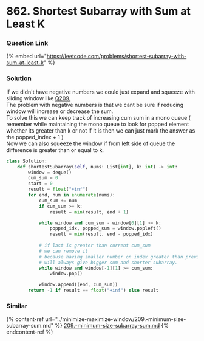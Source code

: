 # 862. Shortest Subarray with Sum at Least K

### Question Link

{% embed url="https://leetcode.com/problems/shortest-subarray-with-sum-at-least-k" %}

### Solution

If we didn't have negative numbers we could just expand and squeeze with sliding window like [Q209.](../minimize-maximize-window/209.-minimum-size-subarray-sum.md) \
The problem with negative numbers is that we cant be sure if reducing window will increase or decrease the sum.\
To solve this we can keep track of increasing cum sum in a mono queue ( remember while maintaining the mono queue to look for popped element whether its greater than k or not if it is then we can just mark the answer as the popped\_index + 1 )\
Now we can also squeeze the window if from left side of queue the difference is greater than or equal to k.

```python
class Solution:
    def shortestSubarray(self, nums: List[int], k: int) -> int:
        window = deque()
        cum_sum = 0
        start = 0
        result = float("+inf")
        for end, num in enumerate(nums):
            cum_sum += num
            if cum_sum >= k:
                result = min(result, end + 1)

            while window and cum_sum - window[0][1] >= k:
                popped_idx, popped_sum = window.popleft()
                result = min(result, end - popped_idx)
            
            # if last is greater than current cum_sum 
            # we can remove it
            # because having smaller number on index greater than previous
            # will always give bigger sum and shorter subarray.
            while window and window[-1][1] >= cum_sum:
                window.pop()

            window.append((end, cum_sum))
        return -1 if result == float("+inf") else result
```

### Similar

{% content-ref url="../minimize-maximize-window/209.-minimum-size-subarray-sum.md" %}
[209.-minimum-size-subarray-sum.md](../minimize-maximize-window/209.-minimum-size-subarray-sum.md)
{% endcontent-ref %}
